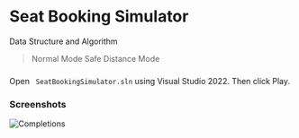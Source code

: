 # Seat Booking Simulator
Data Structure and Algorithm


> Normal Mode
> Safe Distance Mode

###
Open ``` SeatBookingSimulator.sln``` using Visual Studio 2022. Then click Play.

### Screenshots
![Completions](CompletionScreenshots/SeatBookingSimulator.png.png)
